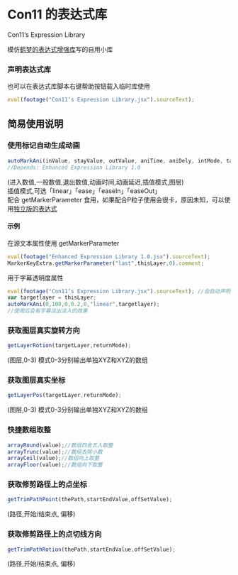 # Con11 的表达式库
Con11‘s Expression Library

模仿[鹤梦的表达式增强库](https://github.com/dreamstring/After-Effects-Enhanced-Expression)写的自用小库

### 声明表达式库
也可以在表达式库脚本右键帮助按钮载入临时库使用
```javascript
eval(footage("Con11‘s Expression Library.jsx").sourceText);
```
## 简易使用说明
### 使用标记自动生成动画
```javascript
autoMarkAni(inValue, stayValue, outValue, aniTime, aniDely, intMode, targetlayer);
//Depends: Enhanced Expression Library 1.0
```
(进入数值,一般数值,退出数值,动画时间,动画延迟,插值模式,图层)  
插值模式,可选「linear」「ease」「easeIn」「easeOut」  
配合 getMarkerParameter 食用，如果配合P粒子使用会很卡，原因未知，可以使用[独立版的表达式](https://github.com/LoliCon11/Con11-Expression-Library/blob/main/AutoMarkAnimation%20V1.02.jsx)
#### 示例
在源文本属性使用 getMarkerParameter
```javascript
eval(footage("Enhanced Expression Library 1.0.jsx").sourceText);
MarkerKeyExtra.getMarkerParameter("last",thisLayer,0).comment;
```
用于字幕透明度属性
```javascript
eval(footage("Con11‘s Expression Library.jsx").sourceText); //会自动声明 Enhanced-Expression 不用重复声明
var targetlayer = thisLayer;
autoMarkAni(0,100,0,0.2,0,"linear",targetlayer);
//使用后会有字幕淡出淡入的效果
```

### 获取图层真实旋转方向 
```javascript
getLayerRotion(targetLayer,returnMode);
```
(图层,0-3) 模式0-3分别输出单独XYZ和XYZ的数组

### 获取图层真实坐标
```javascript
getLayerPos(targetLayer,returnMode);
```
(图层,0-3) 模式0-3分别输出单独XYZ和XYZ的数组

### 快捷数组取整
```javascript
arrayRound(value);//数组四舍五入取整
arrayTrunc(value);//数组去除小数
arrayCeil(value);//数组向上取整
arrayFloor(value);//数组向下取整
```
### 获取修剪路径上的点坐标
```javascript
getTrimPathPoint(thePath,startEndValue,offSetValue);
```
(路径,开始/结束点, 偏移)

### 获取修剪路径上的点切线方向
```javascript
getTrimPathRotion(thePath,startEndValue,offSetValue);
```
(路径,开始/结束点, 偏移)
